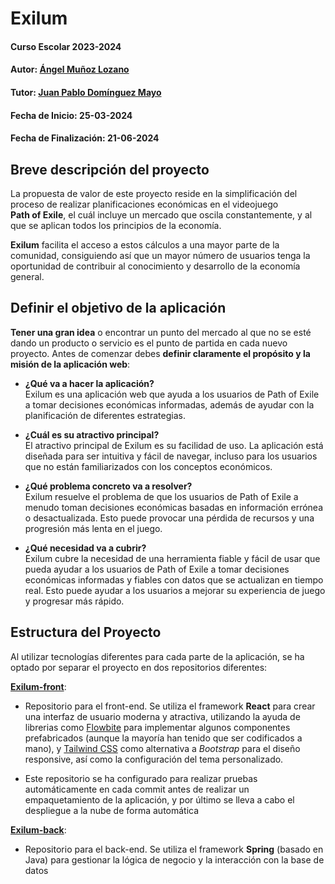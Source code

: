 # Exilum

#### Curso Escolar 2023-2024
#### Autor: [Ángel Muñoz Lozano](https://github.com/amunlozb/)
#### Tutor: [Juan Pablo Domínguez Mayo](https://github.com/profeinformatica101)
#### Fecha de Inicio: 25-03-2024
#### Fecha de Finalización: 21-06-2024

## Breve descripción del proyecto

La propuesta de valor de este proyecto reside en la simplificación del proceso de realizar planificaciones económicas en el videojuego  
**Path of Exile**, el cuál incluye un mercado que oscila constantemente, y al que se aplican todos los principios de la economía.

**Exilum** facilita el acceso a estos cálculos a una mayor parte de la comunidad, consiguiendo así que un mayor número de usuarios tenga la oportunidad de contribuir al conocimiento y desarrollo de la economía general.

## Definir el objetivo de la aplicación  
**Tener una gran idea** o encontrar un punto del mercado al que no se esté dando un producto o servicio es el punto de partida en cada nuevo proyecto. Antes de comenzar debes **definir claramente el propósito y la misión de la aplicación web**:

- **¿Qué va a hacer la aplicación?**  
 Exilum es una aplicación web que ayuda a los usuarios de Path of Exile a tomar decisiones económicas informadas, además de ayudar con la planificación de diferentes estrategias.
    
- **¿Cuál es su atractivo principal?**  
 El atractivo principal de Exilum es su facilidad de uso. La aplicación está diseñada para ser intuitiva y fácil de navegar, incluso para los usuarios que no están familiarizados con los conceptos económicos.
     
- **¿Qué problema concreto va a resolver?**  
 Exilum resuelve el problema de que los usuarios de Path of Exile a menudo toman decisiones económicas basadas en información errónea o desactualizada. Esto puede provocar una pérdida de recursos y una progresión más lenta en el juego.
      
- **¿Qué necesidad va a cubrir?**  
 Exilum cubre la necesidad de una herramienta fiable y fácil de usar que pueda ayudar a los usuarios de Path of Exile a tomar decisiones económicas informadas y fiables con datos que se actualizan en tiempo real. Esto puede ayudar a los usuarios a mejorar su experiencia de juego y progresar más rápido. 

## Estructura del Proyecto

Al utilizar tecnologías diferentes para cada parte de la aplicación, se ha optado por separar el proyecto en dos repositorios diferentes:

[**Exilum-front**](https://github.com/amunlozb/Exilum-front/):  
- Repositorio para el front-end. Se utiliza el framework **React** para crear una interfaz de usuario moderna y atractiva, utilizando la ayuda de librerias como [Flowbite](https://flowbite.com/) para implementar algunos componentes prefabricados (aunque la mayoría han tenido que ser codificados a mano), y [Tailwind CSS](https://tailwindcss.com/) como alternativa a *Bootstrap* para el diseño responsive, así como la configuración del tema personalizado.  
  
- Este repositorio se ha configurado para realizar pruebas automáticamente en cada commit antes de realizar un empaquetamiento de la aplicación, y por último se lleva a cabo el despliegue a la nube de forma automática
  

[**Exilum-back**](https://github.com/amunlozb/Exilum-back/):  
- Repositorio para el back-end. Se utiliza el framework **Spring** (basado en Java) para gestionar la lógica de negocio y la interacción con la base de datos
